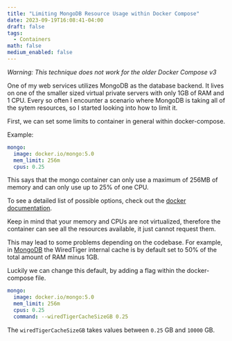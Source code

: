 ```yaml
---
title: "Limiting MongoDB Resource Usage within Docker Compose"
date: 2023-09-19T16:08:41-04:00
draft: false
tags:
  - Containers
math: false
medium_enabled: false
---
```


*Warning: This technique does not work for the older Docker Compose v3*

One of my web services utilizes MongoDB as the database backend. It lives on one of the smaller sized virtual private servers with only 1GB of RAM and 1 CPU. Every so often I encounter a scenario where MongoDB is taking all of the sytem resources, so I started looking into how to limit it.

First, we can set some limits to container in general within docker-compose.

Example:

```yml
mongo:
  image: docker.io/mongo:5.0
  mem_limit: 256m
  cpus: 0.25
```

This says that the mongo container can only use a maximum of 256MB of memory and can only use up to 25% of one CPU. 

To see a detailed list of possible options, check out the [docker documentation](https://docs.docker.com/config/containers/resource_constraints/).

Keep in mind that your memory and CPUs are not virtualized, therefore the container can see all the resources available, it just cannot request them.

This may lead to some problems depending on the codebase. For example, in [MongoDB](https://www.mongodb.com/docs/manual/reference/configuration-options/#mongodb-setting-storage.wiredTiger.engineConfig.cacheSizeGB) the WiredTiger internal cache is by default set to 50% of the total amount of RAM minus 1GB.

Luckily we can change this default, by adding a flag within the docker-compose file.

```yml
mongo:
  image: docker.io/mongo:5.0
  mem_limit: 256m
  cpus: 0.25
  command: --wiredTigerCacheSizeGB 0.25
```

The `wiredTigerCacheSizeGB` takes values between `0.25` GB and `10000` GB.

